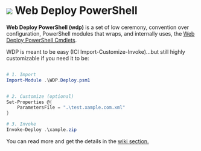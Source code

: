 ![](https://raw.github.com/jole78/wdp/master/logo.png) Web Deploy PowerShell
===

**Web Deploy PowerShell (wdp)** is a set of low ceremony, convention over configuration, PowerShell modules that wraps, and internally uses, the [Web Deploy PowerShell Cmdlets](http://www.iis.net/learn/publish/using-web-deploy/web-deploy-powershell-cmdlets).


WDP is meant to be easy (ICI Import-Customize-Invoke)...but still highly customizable if you need it to be: 
```powershell

# 1. Import
Import-Module .\WDP.Deploy.psm1


# 2. Customize (optional)
Set-Properties @{
    ParametersFile = ".\test.xample.com.xml"
}

# 3. Invoke
Invoke-Deploy .\xample.zip
```

You can read more and get the details in the [wiki section.](https://github.com/jole78/wdp/wiki)
